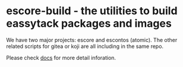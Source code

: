 # escore-build - the utilities to build eassytack packages and images

We have two major projects: escore and escontos (atomic).
The other related scripts for gitea or koji are all including in the same repo.

Please check [docs](docs/)  for more detail inforation.
